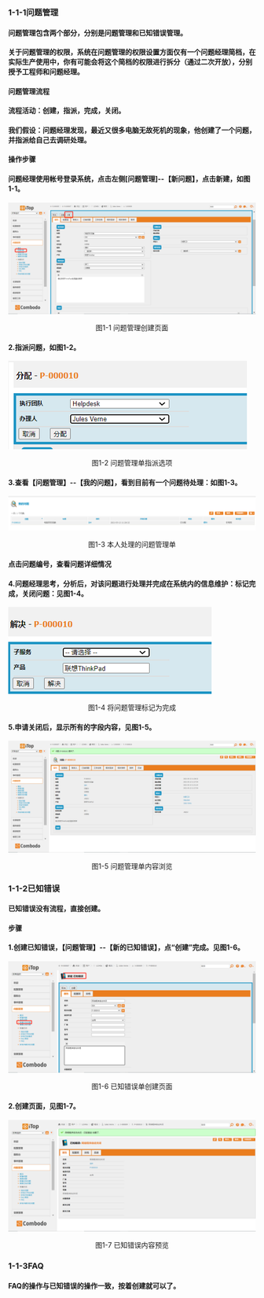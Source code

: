 ### 1-1-1问题管理

 #### 问题管理包含两个部分，分别是问题管理和已知错误管理。

#### 关于问题管理的权限，系统在问题管理的权限设置方面仅有一个问题经理简档，在实际生产使用中，你有可能会将这个简档的权限进行拆分（通过二次开放），分别授予工程师和问题经理。

#### 问题管理流程

#### 流程活动：创建，指派，完成，关闭。

#### 我们假设：问题经理发现，最近又很多电脑无故死机的现象，他创建了一个问题，并指派给自己去调研处理。

#### 操作步骤

#### 问题经理使用帐号登录系统，点击左侧[问题管理]--【新问题】，点击新建，如图1-1。

![wtgl1](../assets/wtgl1.jpg)

<center>图1-1 问题管理创建页面</center>

#### 2.指派问题，如图1-2。

![wtgl2](../assets/wtgl2.jpg)

<center>图1-2 问题管理单指派选项</center>

#### 3.查看【问题管理】--【我的问题】，看到目前有一个问题待处理：如图1-3。

![wtgl3](../assets/wtgl3.jpg)

<center>图1-3 本人处理的问题管理单</center>

#### 点击问题编号，查看问题详细情况

#### 4.问题经理思考，分析后，对该问题进行处理并完成在系统内的信息维护：标记完成，关闭问题：见图1-4。

![wtgl4](../assets/wtgl4.jpg)

<center>图1-4 将问题管理标记为完成</center>

#### 5.申请关闭后，显示所有的字段内容，见图1-5。

![wtgl5](../assets/wtgl5.jpg)

<center>图1-5 问题管理单内容浏览</center>

### 1-1-2已知错误

#### 已知错误没有流程，直接创建。

#### 步骤

#### 1.创建已知错误，【问题管理】--【新的已知错误】，点“创建”完成。见图1-6。

![wtgl6](../assets/wtgl6.jpg)

<center>图1-6 已知错误单创建页面</center>

#### 2.创建页面，见图1-7。

![wtgl7](../assets/wtgl7.jpg)

<center>图1-7 已知错误内容预览</center>

### 1-1-3FAQ

#### FAQ的操作与已知错误的操作一致，按着创建就可以了。

